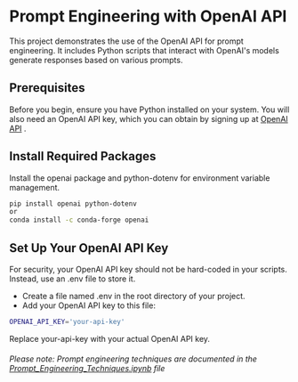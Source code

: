 # Prompt Engineering with OpenAI API

This project demonstrates the use of the OpenAI API for prompt engineering. It includes Python scripts that interact with 
OpenAI's models generate responses based on various prompts.

## Prerequisites
Before you begin, ensure you have Python installed on your system. You will also need an OpenAI API key, which you can obtain by signing up at [OpenAI API](https://platform.openai.com/api-keys) .


## Install Required Packages

Install the openai package and python-dotenv for environment variable management.

```bash
pip install openai python-dotenv
or
conda install -c conda-forge openai
```

## Set Up Your OpenAI API Key
For security, your OpenAI API key should not be hard-coded in your scripts. Instead, use an .env file to store it.
- Create a file named .env in the root directory of your project.
- Add your OpenAI API key to this file:

```bash 
OPENAI_API_KEY='your-api-key' 
```
Replace your-api-key with your actual OpenAI API key.

###### Please note: Prompt engineering techniques are documented in the [Prompt_Engineering_Techniques.ipynb](https://github.com/sfc-gh-RRadhakr/Prompt_Engineering_Techniques/blob/main/Prompt_Engineering_Techniques.ipynb) file
